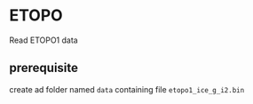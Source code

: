 # ETOPO

Read ETOPO1 data

## prerequisite
create ad folder named ``data`` containing file ``etopo1_ice_g_i2.bin``
